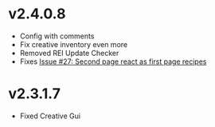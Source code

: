 # v2.4.0.8
- Config with comments
- Fix creative inventory even more
- Removed REI Update Checker
- Fixes [Issue #27: Second page react as first page recipes](https://github.com/shedaniel/RoughlyEnoughItems/issues/27)

# v2.3.1.7
- Fixed Creative Gui
